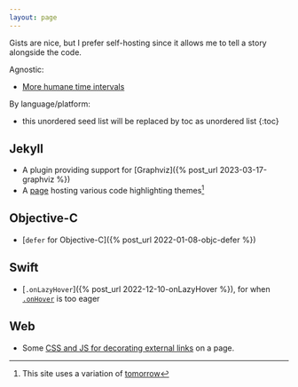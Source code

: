 ```yaml
---
layout: page
---
```


Gists are nice, but I prefer self-hosting since it allows me to tell a story alongside the code.

Agnostic:

* [More humane time intervals](/post/2023/non-linear-time/)

By language/platform:

* this unordered seed list will be replaced by toc as unordered list
{:toc}

## Jekyll

* A plugin providing support for [Graphviz]({% post_url 2023-03-17-graphviz %})
* A [page](https://numist.github.io/highlight-css/) hosting various code highlighting themes[^highlight]

## Objective-C

* [`defer` for Objective-C]({% post_url 2022-01-08-objc-defer %})

## Swift

* [`.onLazyHover`]({% post_url 2022-12-10-onLazyHover %}), for when [`.onHover`](https://developer.apple.com/documentation/swiftui/view/onhover(perform:)) is too eager

## Web

* Some [CSS and JS for decorating external links](/colophon/external-links) on a page.

[^highlight]: This site uses a variation of [tomorrow](https://numist.github.io/highlight-css/#other-tomorrow)
